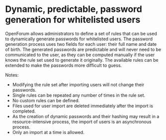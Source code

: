 # Dynamic, predictable, password generation for whitelisted users

OpenForum allows administrators to define a set of rules that can be used to dynamically generate passwords for whitelisted users. The password generation process uses two fields for each user: their full name and date of birth. The generated passwords are predictable and will never need to be communicated to the user, as they can be computed manually if the user knows the rule set used to generate it originally. The available rules can be extended to make the passwords more difficult to guess.

Notes:

* Modifying the rule set after importing users will not change their passwords.
* Single rules can be repeated any number of times in the rule set.
* No custom rules can be defined.
* Files used for user import are deleted immediately after the import is completed.
* As the creation of dynamic passwords and their hashing may result in a resource-intensive process, the import of users is an asynchronous process.
* Only an import at a time is allowed.

